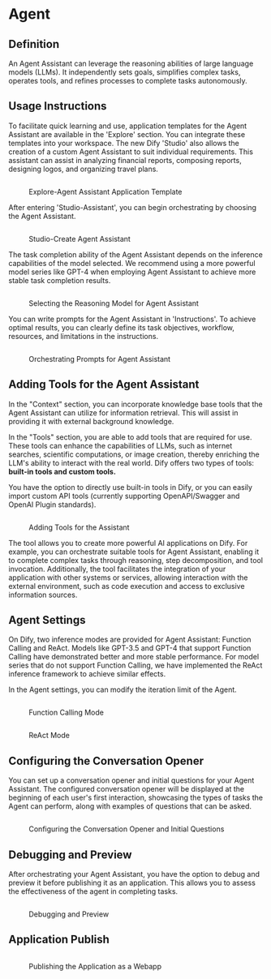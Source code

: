 # Agent

## Definition

An Agent Assistant can leverage the reasoning abilities of large language models (LLMs). It independently sets goals, simplifies complex tasks, operates tools, and refines processes to complete tasks autonomously.

## Usage Instructions

To facilitate quick learning and use, application templates for the Agent Assistant are available in the 'Explore' section. You can integrate these templates into your workspace. The new Dify 'Studio' also allows the creation of a custom Agent Assistant to suit individual requirements. This assistant can assist in analyzing financial reports, composing reports, designing logos, and organizing travel plans.

<figure><img src="../../.gitbook/assets/docs-1.png" alt=""><figcaption><p>Explore-Agent Assistant Application Template</p></figcaption></figure>

After entering 'Studio-Assistant', you can begin orchestrating by choosing the Agent Assistant.

<figure><img src="../../.gitbook/assets/docs-2.png" alt=""><figcaption><p>Studio-Create Agent Assistant</p></figcaption></figure>

The task completion ability of the Agent Assistant depends on the inference capabilities of the model selected. We recommend using a more powerful model series like GPT-4 when employing Agent Assistant to achieve more stable task completion results.

<figure><img src="../../.gitbook/assets/docs-3.png" alt=""><figcaption><p>Selecting the Reasoning Model for Agent Assistant</p></figcaption></figure>

You can write prompts for the Agent Assistant in 'Instructions'. To achieve optimal results, you can clearly define its task objectives, workflow, resources, and limitations in the instructions.

<figure><img src="../../.gitbook/assets/docs-4.png" alt=""><figcaption><p>Orchestrating Prompts for Agent Assistant</p></figcaption></figure>

## Adding Tools for the Agent Assistant

In the "Context" section, you can incorporate knowledge base tools that the Agent Assistant can utilize for information retrieval. This will assist in providing it with external background knowledge.

In the "Tools" section, you are able to add tools that are required for use. These tools can enhance the capabilities of LLMs, such as internet searches, scientific computations, or image creation, thereby enriching the LLM's ability to interact with the real world. Dify offers two types of tools: **built-in tools and custom tools.**

You have the option to directly use built-in tools in Dify, or you can easily import custom API tools (currently supporting OpenAPI/Swagger and OpenAI Plugin standards).

<figure><img src="../../.gitbook/assets/docs-5.png" alt=""><figcaption><p>Adding Tools for the Assistant</p></figcaption></figure>

The tool allows you to create more powerful AI applications on Dify. For example, you can orchestrate suitable tools for Agent Assistant, enabling it to complete complex tasks through reasoning, step decomposition, and tool invocation. Additionally, the tool facilitates the integration of your application with other systems or services, allowing interaction with the external environment, such as code execution and access to exclusive information sources.

## Agent Settings

On Dify, two inference modes are provided for Agent Assistant: Function Calling and ReAct. Models like GPT-3.5 and GPT-4 that support Function Calling have demonstrated better and more stable performance. For model series that do not support Function Calling, we have implemented the ReAct inference framework to achieve similar effects.&#x20;

In the Agent settings, you can modify the iteration limit of the Agent.

<figure><img src="../../.gitbook/assets/docs-6.png" alt=""><figcaption><p>Function Calling Mode</p></figcaption></figure>

<figure><img src="../../.gitbook/assets/sec-7.png" alt=""><figcaption><p>ReAct Mode</p></figcaption></figure>

## Configuring the Conversation Opener

You can set up a conversation opener and initial questions for your Agent Assistant. The configured conversation opener will be displayed at the beginning of each user's first interaction, showcasing the types of tasks the Agent can perform, along with examples of questions that can be asked.

<figure><img src="../../.gitbook/assets/docs-8.png" alt=""><figcaption><p>Configuring the Conversation Opener and Initial Questions</p></figcaption></figure>

## Debugging and Preview

After orchestrating your Agent Assistant, you have the option to debug and preview it before publishing it as an application. This allows you to assess the effectiveness of the agent in completing tasks.

<figure><img src="../../.gitbook/assets/docs-9.png" alt=""><figcaption><p>Debugging and Preview</p></figcaption></figure>

## Application Publish

<figure><img src="../../.gitbook/assets/docs-10.png" alt=""><figcaption><p>Publishing the Application as a Webapp</p></figcaption></figure>
